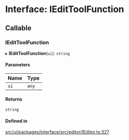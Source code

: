 # Interface: IEditToolFunction

## Callable

### IEditToolFunction

▸ **IEditToolFunction**(`ui`): `string`

#### Parameters

| Name | Type |
| :------ | :------ |
| `ui` | `any` |

#### Returns

`string`

#### Defined in

[src/ui/packages/interface/src/editor/IEditor.ts:327](https://github.com/leaferjs/leafer-ui/blob/6982d3e91dfd04600b4cf106a9b22f4502e5d32b/packages/interface/src/editor/IEditor.ts#L327)
